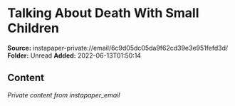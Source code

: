 # Talking About Death With Small Children

**Source:** instapaper-private://email/6c9d05dc05da9f62cd39e3e951fefd3d/
**Folder:** Unread
**Added:** 2022-06-13T01:50:14




## Content
*Private content from instapaper_email*
